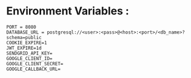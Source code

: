 # Environment Variables :

    PORT = 8080
    DATABASE_URL = postgresql://<user>:<pass>@<host>:<port>/<db_name>?schema=public
    COOKIE_EXPIRE=1
    JWT_EXPIRE=1d
    SENDGRID_API_KEY=
    GOOGLE_CLIENT_ID=
    GOOGLE_CLIENT_SECRET=
    GOOGLE_CALLBACK_URL=